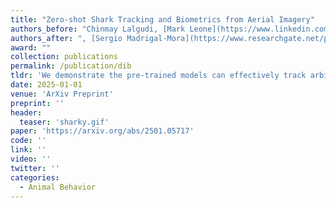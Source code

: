 ```yaml
---
title: "Zero-shot Shark Tracking and Biometrics from Aerial Imagery"
authors_before: "Chinmay Lalgudi, [Mark Leone](https://www.linkedin.com/in/mark-leone1)"
authors_after: ", [Sergio Madrigal-Mora](https://www.researchgate.net/profile/Sergio-Madrigal-Mora), [Mario Espinoza](https://www.researchgate.net/profile/Mario-Espinoza-3)"
award: ""
collection: publications
permalink: /publication/dib
tldr: 'We demonstrate the pre-trained models can effectively track arbitrary shark species in various environments and be used to extract key biometrics.'
date: 2025-01-01
venue: 'ArXiv Preprint'
preprint: ''
header: 
  teaser: 'sharky.gif'
paper: 'https://arxiv.org/abs/2501.05717'
code: '' 
link: ''
video: ''
twitter: ''
categories:
  - Animal Behavior
---
```

